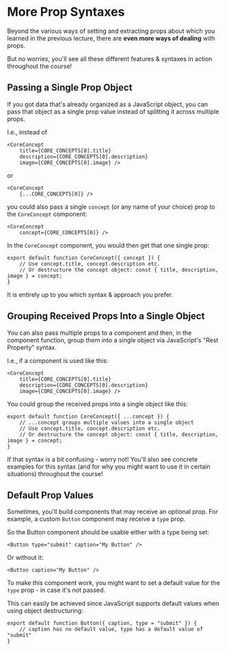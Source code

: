 # More Prop Syntaxes

Beyond the various ways of setting and extracting props about which you learned in the previous lecture, there are <b>even more ways of dealing</b> with props.

But no worries, you'll see all these different features & syntaxes in action throughout the course!

## Passing a Single Prop Object

If you got data that's already organized as a JavaScript object, you can pass that object as a single prop value instead of splitting it across multiple props.

I.e., instead of

```
<CoreConcept
    title={CORE_CONCEPTS[0].title}
    description={CORE_CONCEPTS[0].description}
    image={CORE_CONCEPTS[0].image} />
```

or

```
<CoreConcept
    {...CORE_CONCEPTS[0]} />
```

you could also pass a single `concept` (or any name of your choice) prop to the `CoreConcept` component:

```
<CoreConcept
    concept={CORE_CONCEPTS[0]} />
```

In the `CoreConcept` component, you would then get that one single prop:

```
export default function CoreConcept({ concept }) {
    // Use concept.title, concept.description etc.
    // Or destructure the concept object: const { title, description, image } = concept;
}
```

It is entirely up to you which syntax & approach you prefer.

## Grouping Received Props Into a Single Object

You can also pass multiple props to a component and then, in the component function, group them into a single object via JavaScript's "Rest Property" syntax.

I.e., if a component is used like this:

```
<CoreConcept
    title={CORE_CONCEPTS[0].title}
    description={CORE_CONCEPTS[0].description}
    image={CORE_CONCEPTS[0].image} />
```

You could group the received props into a single object like this:

```
export default function CoreConcept({ ...concept }) {
    // ...concept groups multiple values into a single object
    // Use concept.title, concept.description etc.
    // Or destructure the concept object: const { title, description, image } = concept;
}
```

If that syntax is a bit confusing - worry not! You'll also see concrete examples for this syntax (and for why you might want to use it in certain situations) throughout the course!

## Default Prop Values

Sometimes, you'll build components that may receive an optional prop. For example, a custom `Button` component may receive a `type` prop.

So the Button component should be usable either with a type being set:

```
<Button type="submit" caption="My Button" />
```

Or without it:

```
<Button caption="My Button" />
```

To make this component work, you might want to set a default value for the `type` prop - in case it's not passed.

This can easily be achieved since JavaScript supports default values when using object destructuring:

```
export default function Button({ caption, type = "submit" }) {
    // caption has no default value, type has a default value of "submit"
}
```
